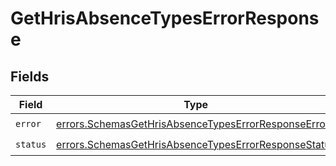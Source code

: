 # GetHrisAbsenceTypesErrorResponse


## Fields

| Field                                                                                                                        | Type                                                                                                                         | Required                                                                                                                     | Description                                                                                                                  |
| ---------------------------------------------------------------------------------------------------------------------------- | ---------------------------------------------------------------------------------------------------------------------------- | ---------------------------------------------------------------------------------------------------------------------------- | ---------------------------------------------------------------------------------------------------------------------------- |
| `error`                                                                                                                      | [errors.SchemasGetHrisAbsenceTypesErrorResponseError](../../models/errors/schemasgethrisabsencetypeserrorresponseerror.md)   | :heavy_check_mark:                                                                                                           | N/A                                                                                                                          |
| `status`                                                                                                                     | [errors.SchemasGetHrisAbsenceTypesErrorResponseStatus](../../models/errors/schemasgethrisabsencetypeserrorresponsestatus.md) | :heavy_check_mark:                                                                                                           | N/A                                                                                                                          |